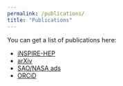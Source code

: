 ```yaml
---
permalink: /publications/
title: "Publications"
---
```


You can get a list of publications here:
- [iNSPIRE-HEP](https://inspirehep.net/authors/1344967?ui-citation-summary=true)
- [arXiv](http://arxiv.org/a/quintin_j_1)
- [SAO/NASA ads](https://ui.adsabs.harvard.edu/search/p_=0&q=docs%28library%2FCJaTKNPHThyCaiEhjcmugQ%29&sort=date%20desc%2C%20bibcode%20desc)
- [ORCiD](https://orcid.org/0000-0003-4532-7026)
